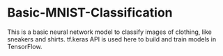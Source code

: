 # Basic-MNIST-Classification

 This is a basic neural network model to classify images of clothing, like sneakers and shirts.
 tf.keras API is used here to build and train models in TensorFlow.
